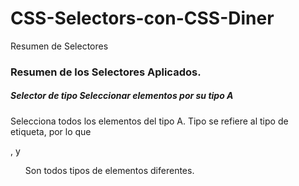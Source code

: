 # CSS-Selectors-con-CSS-Diner
Resumen de Selectores



### Resumen de los Selectores Aplicados.

##### **Selector de tipo Seleccionar elementos por su tipo A**

Selecciona todos los elementos del tipo A. Tipo se refiere al tipo de etiqueta, por lo que <div>,<pag> y <ul> Son todos tipos de elementos diferentes.
